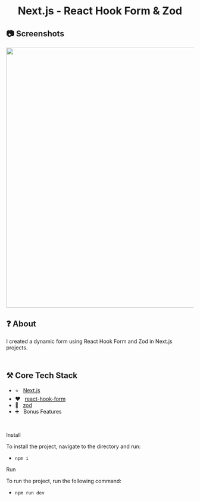 <h1 align="center">
   Next.js - React Hook Form & Zod
</h1>

<h2>
📷 Screenshots
</h2>

<p align="center">
  <img src="https://github.com/ozkannbuyuk/nextjs-react-hook-form-zod/assets/111967202/cd1c3790-e3fc-4af3-a854-ee11a209fdc3" width="700" />
</p>

<h2>
❓ About
</h2>

I created a dynamic form using React Hook Form and Zod in Next.js projects.

<h2>
<br />
⚒️ Core Tech Stack
</h2>

- ⭐️ &nbsp; [Next.js](https://nextjs.org)
- ❤ &nbsp; [react-hook-form](https://react-hook-form.com)
- 💚 &nbsp; [zod](https://zod.dev)
- ➕ &nbsp; Bonus Features

<br />

Install

To install the project, navigate to the directory and run:

- `npm i`

Run

To run the project, run the following command:

- `npm run dev`
